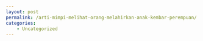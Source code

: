 ```yaml
---
layout: post
permalink: /arti-mimpi-melihat-orang-melahirkan-anak-kembar-perempuan/
categories:
    - Uncategorized
---
```



